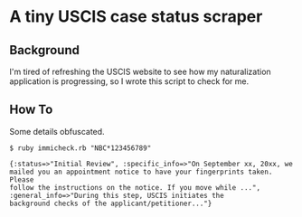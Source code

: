 # A tiny USCIS case status scraper

## Background
I'm tired of refreshing the USCIS website to see how my
naturalization application is progressing, so I wrote this script to
check for me. 

## How To

Some details obfuscated.

```
$ ruby immicheck.rb "NBC*123456789"

{:status=>"Initial Review", :specific_info=>"On September xx, 20xx, we
mailed you an appointment notice to have your fingerprints taken. Please
follow the instructions on the notice. If you move while ...", 
:general_info=>"During this step, USCIS initiates the
background checks of the applicant/petitioner..."}
```
